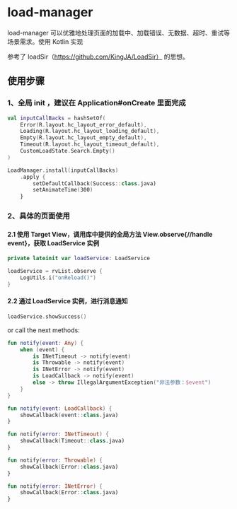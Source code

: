 # load-manager

load-manager 可以优雅地处理页面的加载中、加载错误、无数据、超时、重试等场景需求。使用 Kotlin 实现

参考了 loadSir（https://github.com/KingJA/LoadSir） 的思想。

## 使用步骤

### 1、全局 init ，建议在 Application#onCreate 里面完成 

```kotlin
val inputCallBacks = hashSetOf(
    Error(R.layout.hc_layout_error_default),
    Loading(R.layout.hc_layout_loading_default),
    Empty(R.layout.hc_layout_empty_default),
    Timeout(R.layout.hc_layout_timeout_default),
    CustomLoadState.Search.Empty()
)

LoadManager.install(inputCallBacks)
    .apply {
        setDefaultCallback(Success::class.java)
        setAnimateTime(300)
    }
```

### 2、具体的页面使用

#### 2.1 使用 Target View，调用库中提供的全局方法 View.observe{//handle event}，获取 LoadService 实例 
```kotlin
private lateinit var loadService: LoadService
```

```kotlin
loadService = rvList.observe {
    LogUtils.i("onReload()")
}
```
#### 2.2 通过 LoadService 实例，进行消息通知

```kotlin
loadService.showSuccess()

```

or call the next methods:


```kotlin
fun notify(event: Any) {
    when (event) {
        is INetTimeout -> notify(event)
        is Throwable -> notify(event)
        is INetError -> notify(event)
        is LoadCallback -> notify(event)
        else -> throw IllegalArgumentException("非法参数：$event")
    }
}

fun notify(event: LoadCallback) {
    showCallback(event::class.java)
}

fun notify(error: INetTimeout) {
    showCallback(Timeout::class.java)
}

fun notify(error: Throwable) {
    showCallback(Error::class.java)
}

fun notify(error: INetError) {
    showCallback(Error::class.java)
}
```
